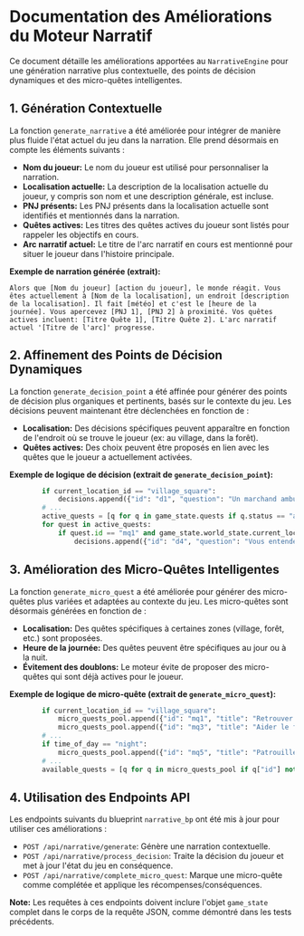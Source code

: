 # Documentation des Améliorations du Moteur Narratif

Ce document détaille les améliorations apportées au `NarrativeEngine` pour une génération narrative plus contextuelle, des points de décision dynamiques et des micro-quêtes intelligentes.

## 1. Génération Contextuelle

La fonction `generate_narrative` a été améliorée pour intégrer de manière plus fluide l'état actuel du jeu dans la narration. Elle prend désormais en compte les éléments suivants :

*   **Nom du joueur:** Le nom du joueur est utilisé pour personnaliser la narration.
*   **Localisation actuelle:** La description de la localisation actuelle du joueur, y compris son nom et une description générale, est incluse.
*   **PNJ présents:** Les PNJ présents dans la localisation actuelle sont identifiés et mentionnés dans la narration.
*   **Quêtes actives:** Les titres des quêtes actives du joueur sont listés pour rappeler les objectifs en cours.
*   **Arc narratif actuel:** Le titre de l'arc narratif en cours est mentionné pour situer le joueur dans l'histoire principale.

**Exemple de narration générée (extrait):**

```
Alors que [Nom du joueur] [action du joueur], le monde réagit. Vous êtes actuellement à [Nom de la localisation], un endroit [description de la localisation]. Il fait [météo] et c'est le [heure de la journée]. Vous apercevez [PNJ 1], [PNJ 2] à proximité. Vos quêtes actives incluent: [Titre Quête 1], [Titre Quête 2]. L'arc narratif actuel '[Titre de l'arc]' progresse.
```

## 2. Affinement des Points de Décision Dynamiques

La fonction `generate_decision_point` a été affinée pour générer des points de décision plus organiques et pertinents, basés sur le contexte du jeu. Les décisions peuvent maintenant être déclenchées en fonction de :

*   **Localisation:** Des décisions spécifiques peuvent apparaître en fonction de l'endroit où se trouve le joueur (ex: au village, dans la forêt).
*   **Quêtes actives:** Des choix peuvent être proposés en lien avec les quêtes que le joueur a actuellement activées.

**Exemple de logique de décision (extrait de `generate_decision_point`):**

```python
        if current_location_id == "village_square":
            decisions.append({"id": "d1", "question": "Un marchand ambulant propose des marchandises rares. Voulez-vous les examiner ou passer votre chemin?", "options": ["Examiner les marchandises", "Passer mon chemin"]})
        # ...
        active_quests = [q for q in game_state.quests if q.status == "active"]
        for quest in active_quests:
            if quest.id == "mq1" and game_state.world_state.current_location == "village_square":
                decisions.append({"id": "d4", "question": "Vous entendez un miaulement faible venant d'une ruelle. Serait-ce le chat perdu de la quête?", "options": ["Investiguer la ruelle", "Ignorer le bruit"]})
```

## 3. Amélioration des Micro-Quêtes Intelligentes

La fonction `generate_micro_quest` a été améliorée pour générer des micro-quêtes plus variées et adaptées au contexte du jeu. Les micro-quêtes sont désormais générées en fonction de :

*   **Localisation:** Des quêtes spécifiques à certaines zones (village, forêt, etc.) sont proposées.
*   **Heure de la journée:** Des quêtes peuvent être spécifiques au jour ou à la nuit.
*   **Évitement des doublons:** Le moteur évite de proposer des micro-quêtes qui sont déjà actives pour le joueur.

**Exemple de logique de micro-quête (extrait de `generate_micro_quest`):**

```python
        if current_location_id == "village_square":
            micro_quests_pool.append({"id": "mq1", "title": "Retrouver le chat perdu", "description": "Un chaton a disparu dans le village. Demandez aux habitants si quelqu'un l'a vu !"})
            micro_quests_pool.append({"id": "mq3", "title": "Aider le forgeron", "description": "Le forgeron a besoin d'aide pour transporter du minerai lourd de la mine voisine."})
        # ...
        if time_of_day == "night":
            micro_quests_pool.append({"id": "mq5", "title": "Patrouille nocturne", "description": "Les gardes ont besoin d'aide pour patrouiller les environs du village pendant la nuit."})
        # ...
        available_quests = [q for q in micro_quests_pool if q["id"] not in active_quest_ids]
```

## 4. Utilisation des Endpoints API

Les endpoints suivants du blueprint `narrative_bp` ont été mis à jour pour utiliser ces améliorations :

*   `POST /api/narrative/generate`: Génère une narration contextuelle.
*   `POST /api/narrative/process_decision`: Traite la décision du joueur et met à jour l'état du jeu en conséquence.
*   `POST /api/narrative/complete_micro_quest`: Marque une micro-quête comme complétée et applique les récompenses/conséquences.

**Note:** Les requêtes à ces endpoints doivent inclure l'objet `game_state` complet dans le corps de la requête JSON, comme démontré dans les tests précédents.

